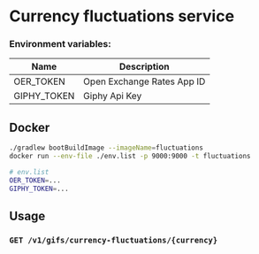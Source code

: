# Currency fluctuations service

### Environment variables:

| Name        | Description                |
|-------------|----------------------------|
| OER_TOKEN   | Open Exchange Rates App ID |
| GIPHY_TOKEN | Giphy Api Key              |

## Docker

```bash
./gradlew bootBuildImage --imageName=fluctuations
docker run --env-file ./env.list -p 9000:9000 -t fluctuations
```

```bash
# env.list
OER_TOKEN=...
GIPHY_TOKEN=...
```

## Usage

### `GET /v1/gifs/currency-fluctuations/{currency}`